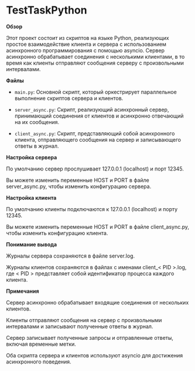 # TestTaskPython

**Обзор**

Этот проект состоит из скриптов на языке Python, реализующих простое взаимодействие клиента и сервера с использованием асинхронного программирования с помощью asyncio. Сервер асинхронно обрабатывает соединения с несколькими клиентами, в то время как клиенты отправляют сообщения серверу с произвольными интервалами.

**Файлы**

- `main.py`: Основной скрипт, который оркестрирует параллельное выполнение скриптов сервера и клиентов.

- `server_async.py`: Скрипт, реализующий асинхронный сервер, принимающий соединения от клиентов и асинхронно отвечающий на их сообщения.

- `client_async.py`: Скрипт, представляющий собой асинхронного клиента, отправляющего сообщения на сервер и записывающего ответы в журнал.


**Настройка сервера**

По умолчанию сервер прослушивает 127.0.0.1 (localhost) и порт 12345.

Вы можете изменить переменные HOST и PORT в файле server_async.py, чтобы изменить конфигурацию сервера.

**Настройка клиента**

По умолчанию клиенты подключаются к 127.0.0.1 (localhost) и порту 12345.

Вы можете изменить переменные HOST и PORT в файле client_async.py, чтобы изменить конфигурацию клиента.


**Понимание вывода**

Журналы сервера сохраняются в файле server.log.

Журналы клиентов сохраняются в файлах с именами client_< PID >.log, где < PID > представляет собой идентификатор процесса каждого клиента.


**Примечания**

Сервер асинхронно обрабатывает входящие соединения от нескольких клиентов.

Клиенты отправляют сообщения на сервер с произвольными интервалами и записывают полученные ответы в журнал.

Сервер записывает полученные запросы и отправленные ответы, включая временные метки.

Оба скрипта сервера и клиентов используют asyncio для достижения асинхронного поведения.
